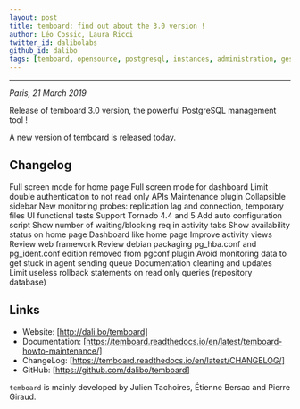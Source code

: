 ```yaml
---
layout: post
title: temboard: find out about the 3.0 version !
author: Léo Cossic, Laura Ricci
twitter_id: dalibolabs
github_id: dalibo
tags: [temboard, opensource, postgresql, instances, administration, gestion, manage, supervision, outil, version 3.0]
---
```


---
*Paris, 21 March 2019*

Release of temboard 3.0 version, the powerful PostgreSQL management tool !

<!--MORE-->
A new version of temboard is released today.

## Changelog

Full screen mode for home page
Full screen mode for dashboard
Limit double authentication to not read only APIs
Maintenance plugin
Collapsible sidebar
New monitoring probes: replication lag and connection, temporary files
UI functional tests
Support Tornado 4.4 and 5
Add auto configuration script
Show number of waiting/blocking req in activity tabs
Show availability status on home page
Dashboard like home page
Improve activity views
Review web framework
Review debian packaging
pg_hba.conf and pg_ident.conf edition removed from pgconf plugin
Avoid monitoring data to get stuck in agent sending queue
Documentation cleaning and updates
Limit useless rollback statements on read only queries (repository database)

## Links
  * Website: [http://dali.bo/temboard]
  * Documentation: [https://temboard.readthedocs.io/en/latest/temboard-howto-maintenance/]
  * ChangeLog: [https://temboard.readthedocs.io/en/latest/CHANGELOG/]
  * GitHub: [https://github.com/dalibo/temboard]


`temboard` is mainly developed by Julien Tachoires, Étienne Bersac and Pierre Giraud.
